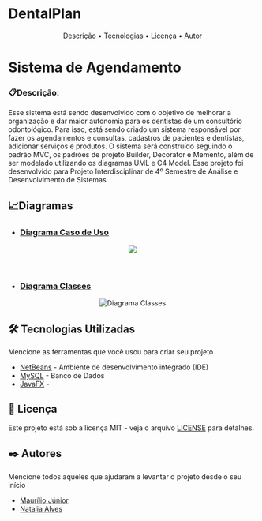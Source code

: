 # DentalPlan 

<p align="center">
 <a href="descrição">Descrição</a> •
 <a href="#tecnologias">Tecnologias</a> • 
 <a href="#licenc-a">Licença</a> • 
 <a href="#autor">Autor</a>
</p>

# Sistema de Agendamento 
### 📋Descrição:
Esse sistema está sendo desenvolvido com o objetivo de melhorar a organização e dar maior autonomia para os dentistas de um consultório odontológico.
Para isso, está sendo criado um sistema responsável por fazer os agendamentos e consultas, cadastros de pacientes e dentistas, adicionar serviços e produtos. O sistema será construído
seguindo o padrão MVC, os padrões de projeto Builder, Decorator e Memento, além de ser modelado utilizando os diagramas UML e C4 Model.
Esse projeto foi desenvolvido para Projeto Interdisciplinar de 4º Semestre de Análise e Desenvolvimento de Sistemas 

## 📈Diagramas
* ### [Diagrama Caso de Uso]() 
<div align="center">
<img src="https://user-images.githubusercontent.com/90415957/142698553-9ae69758-f817-4de5-b00d-856a51183db7.png" />
</div>
<br><br>

* ### [Diagrama Classes](https://user-images.githubusercontent.com/90415957/142700219-7fc679f5-3627-4eb3-85b2-46b16d6a7528.jpeg)
<div align="center">
<img alt="Diagrama Classes" src="https://user-images.githubusercontent.com/90415957/142699576-62c5cb1d-91ab-4f07-8282-44fbf7884619.png"" />
</div>


## 🛠️ Tecnologias Utilizadas

Mencione as ferramentas que você usou para criar seu projeto

* [NetBeans](https://netbeans.apache.org/download/index.html) - Ambiente de desenvolvimento integrado (IDE)
* [MySQL](https://www.mysql.com/) - Banco de Dados
* [JavaFX]() -


## 📄 Licença

Este projeto está sob a licença MIT  - veja o arquivo [LICENSE](https://github.com/MJunior20/Projet-Interdisiplinar-4-Semestre/blob/main/LICENSE) para detalhes.


## ✒️ Autores

Mencione todos aqueles que ajudaram a levantar o projeto desde o seu início

* [Maurílio  Júnior](https://github.com/MJunior20)
* [Natalia Alves](https://github.com/Naty17608)


